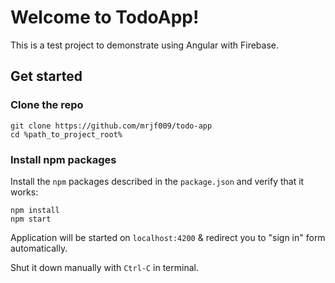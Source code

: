 # Welcome to TodoApp!

This is a test project to demonstrate using Angular with Firebase.

## Get started

### Clone the repo

```shell
git clone https://github.com/mrjf009/todo-app
cd %path_to_project_root%
```

### Install npm packages

Install the `npm` packages described in the `package.json` and verify that it works:

```shell
npm install
npm start
```

Application will be started on `localhost:4200` & redirect you to "sign in" form automatically.

Shut it down manually with `Ctrl-C` in terminal.
